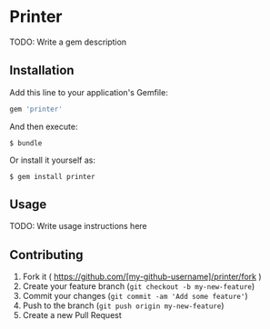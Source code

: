 # Printer

TODO: Write a gem description

## Installation

Add this line to your application's Gemfile:

```ruby
gem 'printer'
```

And then execute:

    $ bundle

Or install it yourself as:

    $ gem install printer

## Usage

TODO: Write usage instructions here

## Contributing

1. Fork it ( https://github.com/[my-github-username]/printer/fork )
2. Create your feature branch (`git checkout -b my-new-feature`)
3. Commit your changes (`git commit -am 'Add some feature'`)
4. Push to the branch (`git push origin my-new-feature`)
5. Create a new Pull Request
